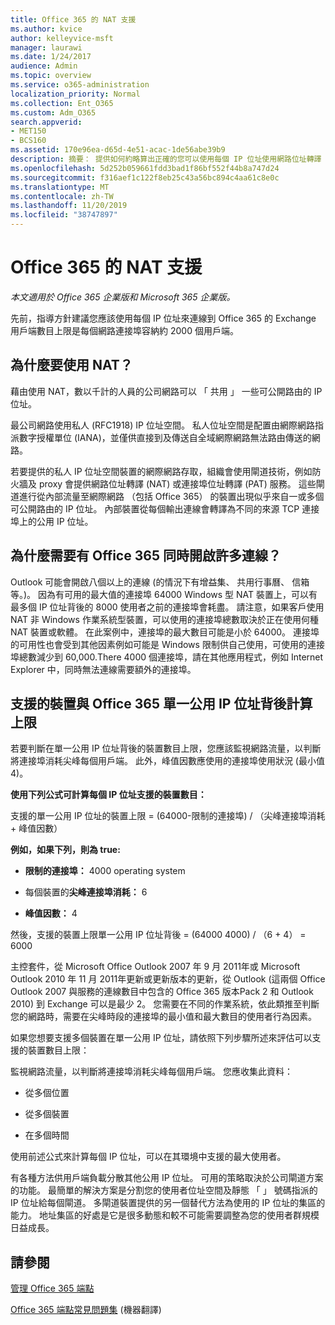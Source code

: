 ```yaml
---
title: Office 365 的 NAT 支援
ms.author: kvice
author: kelleyvice-msft
manager: laurawi
ms.date: 1/24/2017
audience: Admin
ms.topic: overview
ms.service: o365-administration
localization_priority: Normal
ms.collection: Ent_O365
ms.custom: Adm_O365
search.appverid:
- MET150
- BCS160
ms.assetid: 170e96ea-d65d-4e51-acac-1de56abe39b9
description: 摘要： 提供如何約略算出正確的您可以使用每個 IP 位址使用網路位址轉譯 (NAT) 組織內的用戶端數目的相關詳細資料。
ms.openlocfilehash: 5d252b059661fdd3bad1f86bf552f44b8a747d24
ms.sourcegitcommit: f316aef1c122f8eb25c43a56bc894c4aa61c8e0c
ms.translationtype: MT
ms.contentlocale: zh-TW
ms.lasthandoff: 11/20/2019
ms.locfileid: "38747897"
---
```

# <a name="nat-support-with-office-365"></a>Office 365 的 NAT 支援

*本文適用於 Office 365 企業版和 Microsoft 365 企業版。*

先前，指導方針建議您應該使用每個 IP 位址來連線到 Office 365 的 Exchange 用戶端數目上限是每個網路連接埠容納約 2000 個用戶端。
  
## <a name="why-use-nat"></a>為什麼要使用 NAT？

藉由使用 NAT，數以千計的人員的公司網路可以 「 共用 」 一些可公開路由的 IP 位址。
  
最公司網路使用私人 (RFC1918) IP 位址空間。 私人位址空間是配置由網際網路指派數字授權單位 (IANA)，並僅供直接到及傳送自全域網際網路無法路由傳送的網路。
  
若要提供的私人 IP 位址空間裝置的網際網路存取，組織會使用閘道技術，例如防火牆及 proxy 會提供網路位址轉譯 (NAT) 或連接埠位址轉譯 (PAT) 服務。 這些閘道進行從內部流量至網際網路 （包括 Office 365） 的裝置出現似乎來自一或多個可公開路由的 IP 位址。 內部裝置從每個輸出連線會轉譯為不同的來源 TCP 連接埠上的公用 IP 位址。 
  
## <a name="why-do-you-need-to-have-so-many-connections-open-to-office-365-at-the-same-time"></a>為什麼需要有 Office 365 同時開啟許多連線？

Outlook 可能會開啟八個以上的連線 (的情況下有增益集、 共用行事曆、 信箱等。)。 因為有可用的最大值的連接埠 64000 Windows 型 NAT 裝置上，可以有最多個 IP 位址背後的 8000 使用者之前的連接埠會耗盡。 請注意，如果客戶使用 NAT 非 Windows 作業系統型裝置，可以使用的連接埠總數取決於正在使用何種 NAT 裝置或軟體。 在此案例中，連接埠的最大數目可能是小於 64000。 連接埠的可用性也會受到其他因素例如可能是 Windows 限制供自己使用，可使用的連接埠總數減少到 60,000.There 4000 個連接埠，請在其他應用程式，例如 Internet Explorer 中，同時無法連線需要額外的連接埠。
  
## <a name="calculating-maximum-supported-devices-behind-a-single-public-ip-address-with-office-365"></a>支援的裝置與 Office 365 單一公用 IP 位址背後計算上限

若要判斷在單一公用 IP 位址背後的裝置數目上限，您應該監視網路流量，以判斷將連接埠消耗尖峰每個用戶端。 此外，峰值因數應使用的連接埠使用狀況 (最小值 4)。 
  
 **使用下列公式可計算每個 IP 位址支援的裝置數目：**
  
支援的單一公用 IP 位址的裝置上限 = (64000-限制的連接埠) / （尖峰連接埠消耗 + 峰值因數）
  
 **例如，如果下列，則為 true:**
  
- **限制的連接埠：** 4000 operating system

- 每個裝置的**尖峰連接埠消耗：** 6

- **峰值因數：** 4

然後，支援的裝置上限單一公用 IP 位址背後 = (64000 4000) / （6 + 4） = 6000
  
主控套件，從 Microsoft Office Outlook 2007 年 9 月 2011年或 Microsoft Outlook 2010 年 11 月 2011年更新或更新版本的更新，從 Outlook (這兩個 Office Outlook 2007 與服務的連線數目中包含的 Office 365 版本Pack 2 和 Outlook 2010) 到 Exchange 可以是最少 2。 您需要在不同的作業系統，依此類推至判斷您的網路時，需要在尖峰時段的連接埠的最小值和最大數目的使用者行為因素。
  
如果您想要支援多個裝置在單一公用 IP 位址，請依照下列步驟所述來評估可以支援的裝置數目上限：
  
監視網路流量，以判斷將連接埠消耗尖峰每個用戶端。 您應收集此資料：
  
- 從多個位置
    
- 從多個裝置
    
- 在多個時間
    
使用前述公式來計算每個 IP 位址，可以在其環境中支援的最大使用者。
  
有各種方法供用戶端負載分散其他公用 IP 位址。 可用的策略取決於公司閘道方案的功能。 最簡單的解決方案是分割您的使用者位址空間及靜態 「 」 號碼指派的 IP 位址給每個閘道。 多閘道裝置提供的另一個替代方法為使用的 IP 位址的集區的能力。 地址集區的好處是它是很多動態和較不可能需要調整為您的使用者群規模日益成長。
  
## <a name="see-also"></a>請參閱

[管理 Office 365 端點](https://support.office.com/article/99cab9d4-ef59-4207-9f2b-3728eb46bf9a)
  
[Office 365 端點常見問題集](https://support.office.com/article/d4088321-1c89-4b96-9c99-54c75cae2e6d) (機器翻譯)
